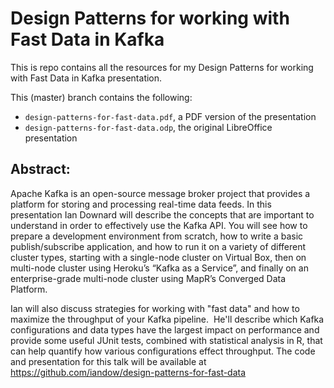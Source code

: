 # Design Patterns for working with Fast Data in Kafka

This is repo contains all the resources for my Design Patterns for working with Fast Data in Kafka presentation.

This (master) branch contains the following:

* `design-patterns-for-fast-data.pdf`, a PDF version of the presentation
* `design-patterns-for-fast-data.odp`, the original LibreOffice presentation



## Abstract:

Apache Kafka is an open-source message broker project that provides a platform for storing and processing real-time data feeds. In this presentation Ian Downard will describe the concepts that are important to understand in order to effectively use the Kafka API. You will see how to prepare a development environment from scratch, how to write a basic publish/subscribe application, and how to run it on a variety of different cluster types, starting with a single-node cluster on Virtual Box, then on multi-node cluster using Heroku’s “Kafka as a Service”, and finally on an enterprise-grade multi-node cluster using MapR’s Converged Data Platform.  

Ian will also discuss strategies for working with "fast data" and how to maximize the throughput of your Kafka pipeline.  He'll describe which Kafka configurations and data types have the largest impact on performance and provide some useful JUnit tests, combined with statistical analysis in R, that can help quantify how various configurations effect throughput.
The code and presentation for this talk will be available at https://github.com/iandow/design-patterns-for-fast-data



